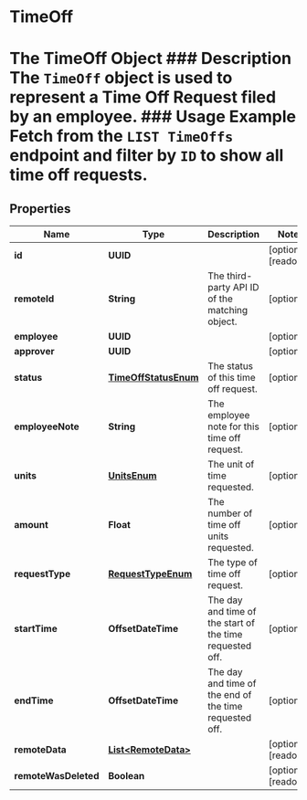 

# TimeOff

# The TimeOff Object ### Description The `TimeOff` object is used to represent a Time Off Request filed by an employee.  ### Usage Example Fetch from the `LIST TimeOffs` endpoint and filter by `ID` to show all time off requests.

## Properties

Name | Type | Description | Notes
------------ | ------------- | ------------- | -------------
**id** | **UUID** |  |  [optional] [readonly]
**remoteId** | **String** | The third-party API ID of the matching object. |  [optional]
**employee** | **UUID** |  |  [optional]
**approver** | **UUID** |  |  [optional]
**status** | [**TimeOffStatusEnum**](TimeOffStatusEnum.md) | The status of this time off request. |  [optional]
**employeeNote** | **String** | The employee note for this time off request. |  [optional]
**units** | [**UnitsEnum**](UnitsEnum.md) | The unit of time requested. |  [optional]
**amount** | **Float** | The number of time off units requested. |  [optional]
**requestType** | [**RequestTypeEnum**](RequestTypeEnum.md) | The type of time off request. |  [optional]
**startTime** | **OffsetDateTime** | The day and time of the start of the time requested off. |  [optional]
**endTime** | **OffsetDateTime** | The day and time of the end of the time requested off. |  [optional]
**remoteData** | [**List&lt;RemoteData&gt;**](RemoteData.md) |  |  [optional] [readonly]
**remoteWasDeleted** | **Boolean** |  |  [optional] [readonly]



